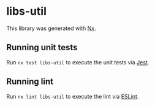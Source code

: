 # libs-util

This library was generated with [Nx](https://nx.dev).

## Running unit tests

Run `nx test libs-util` to execute the unit tests via [Jest](https://jestjs.io).

## Running lint

Run `nx lint libs-util` to execute the lint via [ESLint](https://eslint.org/).
